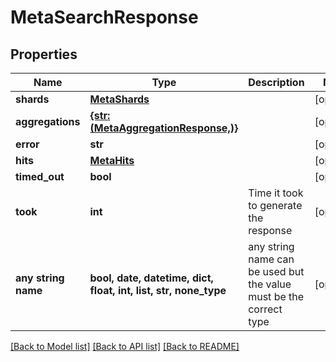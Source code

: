 # MetaSearchResponse


## Properties
Name | Type | Description | Notes
------------ | ------------- | ------------- | -------------
**shards** | [**MetaShards**](MetaShards.md) |  | [optional] 
**aggregations** | [**{str: (MetaAggregationResponse,)}**](MetaAggregationResponse.md) |  | [optional] 
**error** | **str** |  | [optional] 
**hits** | [**MetaHits**](MetaHits.md) |  | [optional] 
**timed_out** | **bool** |  | [optional] 
**took** | **int** | Time it took to generate the response | [optional] 
**any string name** | **bool, date, datetime, dict, float, int, list, str, none_type** | any string name can be used but the value must be the correct type | [optional]

[[Back to Model list]](../README.md#documentation-for-models) [[Back to API list]](../README.md#documentation-for-api-endpoints) [[Back to README]](../README.md)


